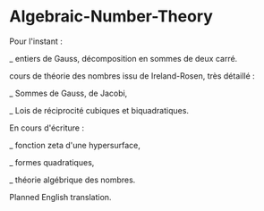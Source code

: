# Algebraic-Number-Theory

Pour l'instant : 

_ entiers de Gauss, décomposition en sommes de deux carré.

cours de théorie des nombres issu de Ireland-Rosen, très détaillé :

_ Sommes de Gauss, de Jacobi,

_ Lois de réciprocité cubiques et biquadratiques.

En cours d'écriture :

_ fonction zeta d'une hypersurface,

_ formes quadratiques,

_ théorie algébrique des nombres.

Planned English translation.
